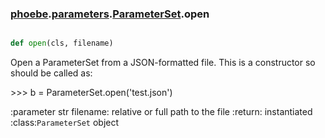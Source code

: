 ### [phoebe](phoebe.md).[parameters](phoebe.parameters.md).[ParameterSet](phoebe.parameters.ParameterSet.md).open

```py

def open(cls, filename)

```



Open a ParameterSet from a JSON-formatted file.
This is a constructor so should be called as:


&gt;&gt;&gt; b = ParameterSet.open('test.json')


:parameter str filename: relative or full path to the file
:return: instantiated :class:`ParameterSet` object

